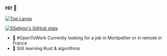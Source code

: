 ### Hi! 👋

[![Top Langs](https://github-readme-stats.vercel.app/api/top-langs/?username=SSebigo&layout=compact&theme=radical&hide_border=true)](https://github.com/anuraghazra/github-readme-stats)

[![SSebigo's GitHub stats](https://github-readme-stats.vercel.app/api?username=SSebigo&theme=radical&count_private=true&show_icons=true&hide_border=true)](https://github.com/anuraghazra/github-readme-stats)

- 🎯 #OpenToWork Currently looking for a job in Montpellier or in remote in France
- 🌱 Still learning Rust & algorithms
